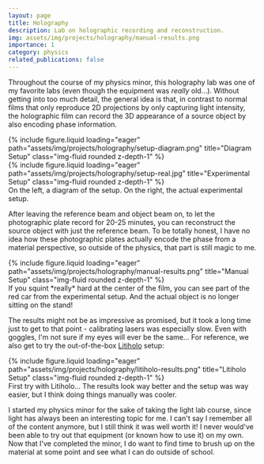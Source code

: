 ```yaml
---
layout: page
title: Holography
description: Lab on holographic recording and reconstruction.
img: assets/img/projects/holography/manual-results.png
importance: 1
category: physics
related_publications: false
---
```


Throughout the course of my physics minor, this holography lab was one of my favorite labs (even though the equipment was _really_ old...). Without getting into too much detail, the general idea is that, in contrast to normal films that only reproduce 2D projections by only capturing light intensity, the holographic film can record the 3D appearance of a source object by also encoding phase information.

<div class="row">
    <div class="col-sm-7 mt-3 mt-md-0">
        {% include figure.liquid loading="eager" path="assets/img/projects/holography/setup-diagram.png" title="Diagram Setup" class="img-fluid rounded z-depth-1" %}
    </div>
    <div class="col-sm-5 mt-3 mt-md-0">
        {% include figure.liquid loading="eager" path="assets/img/projects/holography/setup-real.jpg" title="Experimental Setup" class="img-fluid rounded z-depth-1" %}
    </div>
</div>
<div class="caption">
    On the left, a diagram of the setup. On the right, the actual experimental setup.
</div>

After leaving the reference beam and object beam on, to let the photographic plate record for 20-25 minutes, you can reconstruct the source object with just the reference beam. To be totally honest, I have no idea how these photographic plates actually encode the phase from a material perspective, so outside of the physics, that part is still magic to me.

<div class="row">
    <div class="col-sm mt-3 mt-md-0">
        {% include figure.liquid loading="eager" path="assets/img/projects/holography/manual-results.png" title="Manual Setup" class="img-fluid rounded z-depth-1" %}
    </div>
</div>
<div class="caption">
    If you squint *really* hard at the center of the film, you can see part of the red car from the experimental setup. And the actual object is no longer sitting on the stand! 
</div>

The results might not be as impressive as promised, but it took a long time just to get to that point - calibrating lasers was especially slow. Even with goggles, I'm not sure if my eyes will ever be the same... For reference, we also get to try the out-of-the-box [Litiholo](https://www.litiholo.com/hologram-kits.html) setup:

<div class="row">
    <div class="col-sm mt-3 mt-md-0">
        {% include figure.liquid loading="eager" path="assets/img/projects/holography/litiholo-results.png" title="Litiholo Setup" class="img-fluid rounded z-depth-1" %}
    </div>
</div>
<div class="caption">
    First try with Litiholo... The results look way better and the setup was way easier, but I think doing things manually was cooler.
</div>

I started my physics minor for the sake of taking the light lab course, since light has always been an interesting topic for me. I can't say I remember all of the content anymore, but I still think it was well worth it! I never would've been able to try out that equipment (or known how to use it) on my own. Now that I've completed the minor, I do want to find time to brush up on the material at some point and see what I can do outside of school.
